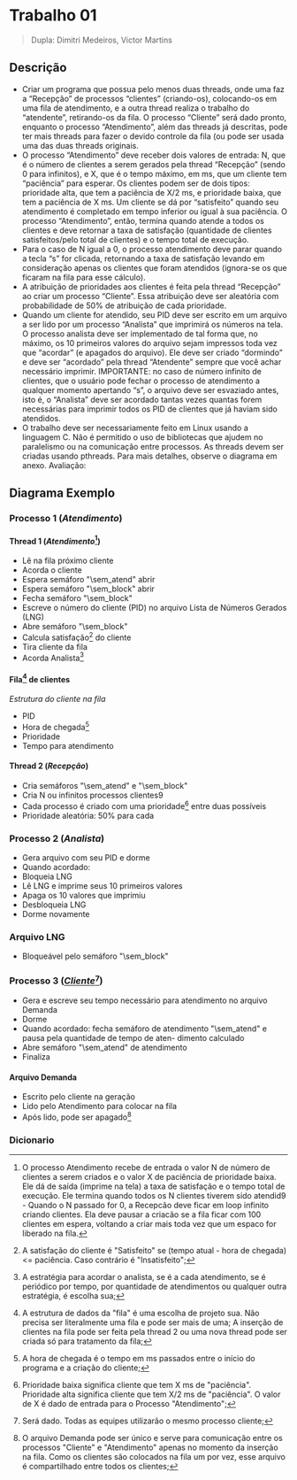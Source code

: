 # Trabalho 01
> Dupla: Dimitri Medeiros, Victor Martins

## Descrição
- Criar um programa que possua pelo menos duas threads, onde uma faz a “Recepção” de processos
“clientes” (criando-os), colocando-os em uma fila de atendimento, e a outra thread realiza o
trabalho do “atendente”, retirando-os da fila. O processo “Cliente” será dado pronto, enquanto o
processo “Atendimento”, além das threads já descritas, pode ter mais threads para fazer o devido
controle da fila (ou pode ser usada uma das duas threads originais.
- O processo “Atendimento” deve receber dois valores de entrada: N, que é o número de clientes a
serem gerados pela thread “Recepção” (sendo 0 para infinitos), e X, que é o tempo máximo, em ms,
que um cliente tem “paciência” para esperar. Os clientes podem ser de dois tipos: prioridade alta,
que tem a paciência de X/2 ms, e prioridade baixa, que tem a paciência de X ms. Um cliente se dá
por “satisfeito” quando seu atendimento é completado em tempo inferior ou igual à sua paciência. O
processo “Atendimento”, então, termina quando atende a todos os clientes e deve retornar a taxa de
satisfação (quantidade de clientes satisfeitos/pelo total de clientes) e o tempo total de execução.
- Para o caso de N igual a 0, o processo atendimento deve parar quando a tecla “s” for clicada,
retornando a taxa de satisfação levando em consideração apenas os clientes que foram atendidos
(ignora-se os que ficaram na fila para esse cálculo).
- A atribuição de prioridades aos clientes é feita pela thread “Recepção” ao criar um processo
“Cliente”. Essa atribuição deve ser aleatória com probabilidade de 50% de atribuição de cada
prioridade.
- Quando um cliente for atendido, seu PID deve ser escrito em um arquivo a ser lido por um processo
“Analista” que imprimirá os números na tela. O processo analista deve ser implementado de tal
forma que, no máximo, os 10 primeiros valores do arquivo sejam impressos toda vez que “acordar”
(e apagados do arquivo). Ele deve ser criado “dormindo” e deve ser “acordado” pela thread
“Atendente” sempre que você achar necessário imprimir. IMPORTANTE: no caso de número
infinito de clientes, que o usuário pode fechar o processo de atendimento a qualquer momento
apertando “s”, o arquivo deve ser esvaziado antes, isto é, o “Analista” deve ser acordado tantas
vezes quantas forem necessárias para imprimir todos os PID de clientes que já haviam sido
atendidos.
- O trabalho deve ser necessariamente feito em Linux usando a linguagem C. Não é permitido o uso
de bibliotecas que ajudem no paralelismo ou na comunicação entre processos. As threads devem ser
criadas usando pthreads. Para mais detalhes, observe o diagrama em anexo.
Avaliação:

## Diagrama Exemplo

### Processo 1 (*Atendimento*)
#### Thread 1 (_Atendimento_[^8])
- Lê na fila próximo cliente
- Acorda o cliente
- Espera semáforo "\sem_atend" abrir
- Espera semáforo "\sem_block" abrir
- Fecha semáforo "\sem_block"
- Escreve o número do cliente (PID) no
arquivo Lista de Números Gerados (LNG)
- Abre semáforo "\sem_block"
- Calcula satisfação[^6] do cliente
- Tira cliente da fila
- Acorda Analista[^1]
#### Fila[^2] de clientes
*Estrutura do cliente na fila*
- PID
- Hora de chegada[^4]
- Prioridade
- Tempo para atendimento
#### Thread 2 (_Recepção_)
- Cria semáforos "\sem_atend" e "\sem_block"
- Cria N ou infinitos processos clientes9
- Cada processo é criado com uma
prioridade[^3] entre duas possíveis
- Prioridade aleatória: 50% para cada
### Processo 2 (*Analista*)
- Gera arquivo com seu PID e dorme
- Quando acordado:
- Bloqueia LNG
- Lê LNG e imprime seus 10 primeiros
valores
- Apaga os 10 valores que imprimiu
- Desbloqueia LNG
- Dorme novamente
### Arquivo LNG 
- Bloqueável pelo semáforo "\sem_block"
### Processo 3 (*[Cliente](https://github.com/itznokx/SO_trab1/blob/main/cliente.c)*[^5])
- Gera e escreve seu tempo necessário para atendimento no arquivo Demanda
- Dorme
- Quando acordado: fecha semáforo de atendimento
"\sem_atend" e pausa pela quantidade de tempo de aten-
dimento calculado
- Abre semáforo "\sem_atend" de atendimento
- Finaliza
#### Arquivo Demanda
- Escrito pelo cliente na geração
- Lido pelo Atendimento para
colocar na fila
- Após lido, pode ser apagado[^7]
### Dicionario
[^1]: A estratégia para acordar o analista, se é a cada atendimento, se é periódico por tempo, por quantidade de atendimentos ou qualquer outra estratégia, é escolha sua;
[^2]: A estrutura de dados da "fila" é uma escolha de projeto sua. Não precisa ser literalmente uma fila e pode ser mais de uma; A inserção de clientes na fila pode ser feita pela thread 2 ou uma nova thread pode ser criada só para tratamento da fila;
[^3]: Prioridade baixa significa cliente que tem X ms de "paciência". Prioridade alta significa cliente que tem X/2 ms de "paciência". O valor de X é dado de entrada para o Processo "Atendimento";
[^4]: A hora de chegada é o tempo em ms passados entre o início do programa e a criação do cliente;
[^5]: Será dado. Todas as equipes utilizarão o mesmo processo cliente;
[^6]: A satisfação do cliente é "Satisfeito" se (tempo atual - hora de chegada) <= paciência. Caso contrário é "Insatisfeito";
[^7]: O arquivo Demanda pode ser único e serve para comunicação entre os processos "Cliente" e "Atendimento" apenas no momento da inserção na fila. Como os clientes são colocados na fila um por vez, esse arquivo é compartilhado entre todos os clientes;
[^8]: O processo Atendimento recebe de entrada o valor N de número de clientes a serem criados e o valor X de paciência de prioridade baixa. Ele dá de saída (imprime na tela) a taxa de satisfação e o tempo total de execução. Ele termina quando todos os N clientes tiverem sido atendid9 - Quando o N passado for 0, a Recepcão deve ficar em loop infinito criando clientes. Ela deve pausar a criacão se a fila ficar com 100 clientes em espera, voltando a criar mais toda vez que um espaco for liberado na fila.

